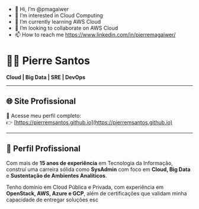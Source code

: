 - 👋 Hi, I’m @pmagaiwer
- 👀 I’m interested in Cloud Computing
- 🌱 I’m currently learning AWS Cloud
- 💞️ I’m looking to collaborate on AWS Cloud
- 📫 How to reach me https://www.linkedin.com/in/pierremagaiwer/

<!---
pmagaiwer/pmagaiwer is a ✨ special ✨ repository because its `README.md` (this file) appears on your GitHub profile.
You can click the Preview link to take a look at your changes.
--->


# 👨‍💻 Pierre Santos

**Cloud | Big Data | SRE | DevOps**

---

## 🌐 Site Profissional

📎 Acesse meu perfil completo:  
👉 [https://pierremsantos.github.io](https://pierremsantos.github.io)

---

## 💼 Perfil Profissional

Com mais de **15 anos de experiência** em Tecnologia da Informação, construí uma carreira sólida como **SysAdmin** com foco em **Cloud, Big Data** e **Sustentação de Ambientes Analíticos**.

Tenho domínio em Cloud Pública e Privada, com experiência em **OpenStack, AWS, Azure e GCP**, além de certificações que validam minha capacidade de entregar soluções esc
